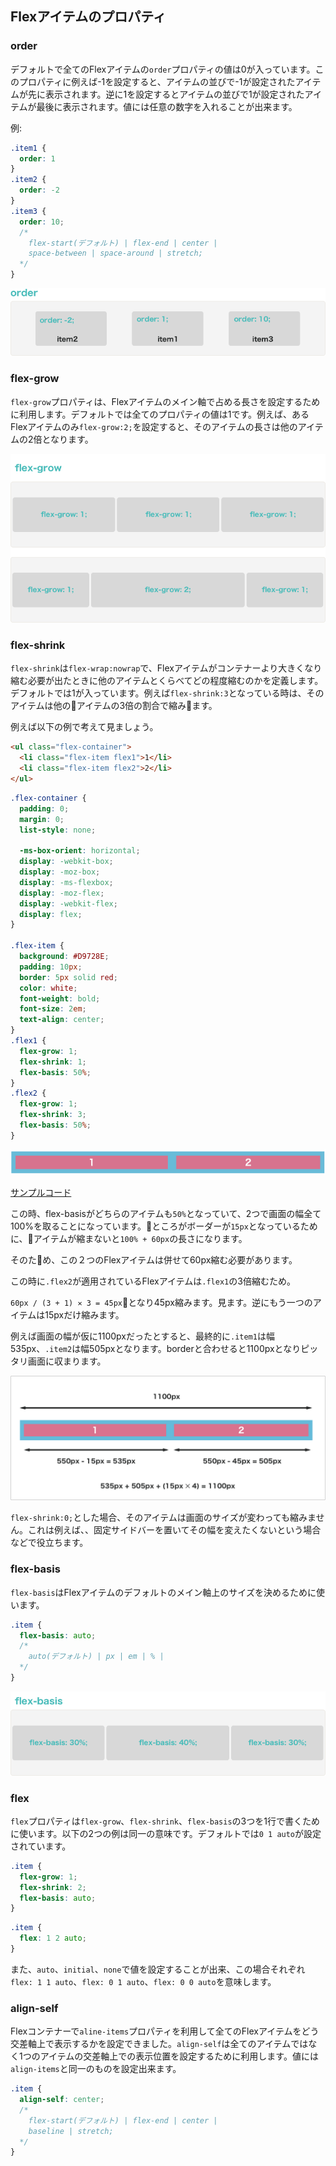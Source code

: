 ## Flexアイテムのプロパティ

### order

デフォルトで全てのFlexアイテムの`order`プロパティの値は0が入っています。このプロパティに例えば-1を設定すると、アイテムの並びで-1が設定されたアイテムが先に表示されます。逆に1を設定するとアイテムの並びで1が設定されたアイテムが最後に表示されます。値には任意の数字を入れることが出来ます。

例:
```css
.item1 {
  order: 1
}
.item2 {
  order: -2
}
.item3 {
  order: 10;
  /*
    flex-start(デフォルト) | flex-end | center |
    space-between | space-around | stretch;
  */
}
```

![flex-item-order](./images/flex-item-order.png)

### flex-grow

`flex-grow`プロパティは、Flexアイテムのメイン軸で占める長さを設定するために利用します。デフォルトでは全てのプロパティの値は1です。例えば、あるFlexアイテムのみ`flex-grow:2;`を設定すると、そのアイテムの長さは他のアイテムの2倍となります。

![flex-item-flex-grow](./images/flex-grow.png)

### flex-shrink

`flex-shrink`は`flex-wrap:nowrap`で、Flexアイテムがコンテナーより大きくなり縮む必要が出たときに他のアイテムとくらべてどの程度縮むのかを定義します。デフォルトでは1が入っています。例えば`flex-shrink:3`となっている時は、そのアイテムは他のアイテムの3倍の割合で縮みます。

例えば以下の例で考えて見ましょう。

```html
<ul class="flex-container">
  <li class="flex-item flex1">1</li>
  <li class="flex-item flex2">2</li>
</ul>
```
```css
.flex-container {
  padding: 0;
  margin: 0;
  list-style: none;

  -ms-box-orient: horizontal;
  display: -webkit-box;
  display: -moz-box;
  display: -ms-flexbox;
  display: -moz-flex;
  display: -webkit-flex;
  display: flex;
}

.flex-item {
  background: #D9728E;
  padding: 10px;
  border: 5px solid red;
  color: white;
  font-weight: bold;
  font-size: 2em;
  text-align: center;
}
.flex1 {
  flex-grow: 1;
  flex-shrink: 1;
  flex-basis: 50%;
}
.flex2 {
  flex-grow: 1;
  flex-shrink: 3;
  flex-basis: 50%;
}
```

![flex-shrink1](./images/flex-shrink1.png)

[サンプルコード](https://github.com/codegrit-jp-students/codegrit-html-css-lesson04-sample-flex-shrink)

この時、flex-basisがどちらのアイテムも`50%`となっていて、2つで画面の幅全て100%を取ることになっています。ところがボーダーが`15px`となっているために、アイテムが縮まないと`100% + 60px`の長さになります。

そのため、この２つのFlexアイテムは併せて60px縮む必要があります。

この時に`.flex2`が適用されているFlexアイテムは`.flex1`の3倍縮むため。

`60px / (3 + 1) ✕ 3 = 45px`となり45px縮みます。見ます。逆にもう一つのアイテムは15pxだけ縮みます。

例えば画面の幅が仮に1100pxだったとすると、最終的に`.item1`は幅535px、`.item2`は幅505pxとなります。borderと合わせると1100pxとなりピッタリ画面に収まります。

![flex-shrink2](./images/flex-shrink2.png)

`flex-shrink:0;`とした場合、そのアイテムは画面のサイズが変わっても縮みません。これは例えば、、固定サイドバーを置いてその幅を変えたくないという場合などで役立ちます。

### flex-basis

`flex-basis`はFlexアイテムのデフォルトのメイン軸上のサイズを決めるために使います。

```css
.item {
  flex-basis: auto;
  /*
    auto(デフォルト) | px | em | % |
  */
}
```

![flex-item-flex-basis](./images/flex-basis.png)

### flex

`flex`プロパティは`flex-grow`、`flex-shrink`、`flex-basis`の3つを1行で書くために使います。以下の2つの例は同一の意味です。デフォルトでは`0 1 auto`が設定されています。

```css
.item {
  flex-grow: 1;
  flex-shrink: 2;
  flex-basis: auto;
}
```

```css
.item {
  flex: 1 2 auto;
}
```

また、`auto`、`initial`、`none`で値を設定することが出来、この場合それぞれ`flex: 1 1 auto`、`flex: 0 1 auto`、`flex: 0 0 auto`を意味します。

### align-self

Flexコンテナーで`aline-items`プロパティを利用して全てのFlexアイテムをどう交差軸上で表示するかを設定できました。`align-self`は全てのアイテムではなく1つのアイテムの交差軸上での表示位置を設定するために利用します。値には`align-items`と同一のものを設定出来ます。

```css
.item {
  align-self: center;
  /*
    flex-start(デフォルト) | flex-end | center |
    baseline | stretch;
  */
}
```
